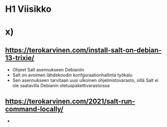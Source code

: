 # H1 Viisikko 

# x) 

## https://terokarvinen.com/install-salt-on-debian-13-trixie/

- Ohjeet Salt asennukseen Debianiin
- Salt on avoimen lähdekoodin konfguraationhallinta työkalu
- Sen asennukseen tarvitaan uusi ulkoinen ohjelmistovarasto, sillä Salt ei ole saatavilla
  Debianin oletuspakettivarastoissa

## https://terokarvinen.com/2021/salt-run-command-locally/

- 

  
  

